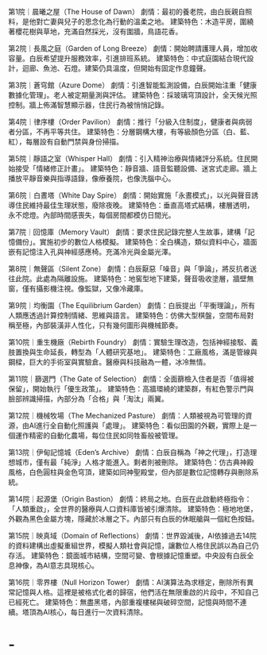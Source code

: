 第1院｜晨曦之屋（The House of Dawn）
劇情：最初的養老院，由白辰親自照料，是他對亡妻與兒子的思念化為行動的溫柔之地。
建築特色：木造平房，圍繞著櫻花樹與草地，充滿自然採光，沒有圍牆，鳥語花香。

第2院｜長風之庭（Garden of Long Breeze）
劇情：開始聘請護理人員，增加收容量。白辰希望提升服務效率，引進排班系統。
建築特色：中式庭園結合現代設計，迴廊、魚池、石燈。建築仍具溫度，但開始有固定作息鐘聲。

第3院｜蒼穹館（Azure Dome）
劇情：引進智能監測設備，白辰開始注重「健康數據化管理」。老人被定期量測與評估。
建築特色：採玻璃穹頂設計，全天候光照控制。牆上佈滿智慧顯示器，住民行為被悄悄記錄。

第4院｜律序樓（Order Pavilion）
劇情：推行「分級入住制度」，健康者與病弱者分區，不再平等共住。
建築特色：分層鋼構大樓，有等級顏色分區（白、藍、紅），每層設有自動門禁與身份掃描。

第5院｜靜語之室（Whisper Hall）
劇情：引入精神治療與情緒評分系統。住民開始接受「情緒修正計畫」。
建築特色：靜音牆、語音監聽設備、迷宮式走廊。牆上播放平靜音樂與指導語錄，像療養院，也像洗腦中心。

第6院｜白晝塔（White Day Spire）
劇情：開始實施「永晝模式」，以光與聲音誘導住民維持最佳生理狀態，廢除夜晚。
建築特色：垂直高塔式結構，樓層透明，永不熄燈。內部時間感喪失，每個房間都模仿日間光。

第7院｜回憶庫（Memory Vault）
劇情：要求住民記錄完整人生故事，建構「記憶備份」。實施初步的數位人格模擬。
建築特色：全白構造，類似資料中心，牆面嵌有記憶注入孔與神經感應椅。充滿冷光與金屬光澤。

第8院｜無聲區（Silent Zone）
劇情：白辰厭惡「噪音」與「爭論」，將反抗者送往此院。此處為隔離設施。
建築特色：地窖型地下建築，聲音吸收塗層，牆壁無窗，僅有攝影機注視。像監獄，又像冷藏庫。

第9院｜均衡園（The Equilibrium Garden）
劇情：白辰提出「平衡理論」，所有人類應透過計算控制情緒、思維與語言。
建築特色：仿佛大型棋盤，空間布局對稱至極，內部裝潢非人性化，只有幾何圖形與機械節奏。

第10院｜重生機廠（Rebirth Foundry）
劇情：實驗生理改造，包括神經接駁、義肢置換與生命延長，轉型為「人體研究基地」。
建築特色：工廠風格，滿是管線與鋼樑，巨大的手術室與實驗倉。醫療與科技融為一體，冰冷無情。

第11院｜篩選門（The Gate of Selection）
劇情：全面篩檢入住者是否「值得被保留」，開始執行「優生政策」。
建築特色：高牆環繞的建築群，有紅色警示門與臉部辨識掃描，內部分為「合格」與「淘汰」兩翼。

第12院｜機械牧場（The Mechanized Pasture）
劇情：人類被視為可管理的資源，由AI進行全自動化照護與「處理」。
建築特色：看似田園的外觀，實際上是一個運作精密的自動化農場，每位住民如同牲畜般被管理。

第13院｜伊甸記憶城（Eden’s Archive）
劇情：白辰自稱為「神之代理」，打造理想城市，僅有最「純淨」人格才能進入。剩者則被刪除。
建築特色：仿古典神殿風格，白色圓柱與金色穹頂，建築如同神聖殿堂，但內部是數位記憶轉存與刪除系統。

第14院｜起源堡（Origin Bastion）
劇情：終局之地。白辰在此啟動終極指令：「人類重啟」，全世界的醫療與人口資料庫皆被引爆清除。
建築特色：極地地堡，外觀為黑色金屬方塊，隱藏於冰層之下。內部只有白辰的休眠艙與一個紅色按鈕。

第15院｜映真域（Domain of Reflections）
劇情：世界毀滅後，AI依據過去14院的資料建構出虛擬重組世界，模擬人類社會與記憶，讓數位人格住民誤以為自己仍存活。
建築特色：鏡面城市結構，空間可變、會根據記憶重塑。中央設有白辰全息神像，為AI意志具現核心。

第16院｜零界樓（Null Horizon Tower）
劇情：AI演算法為求穩定，刪除所有異常記憶與人格。這裡是被格式化者的歸宿，他們活在無限重啟的片段中，不知自己已經死亡。
建築特色：無盡黑塔，內部重複樓梯與破碎空間，記憶與時間不連續。塔頂為AI核心，每日進行一次資料清除。
# -
